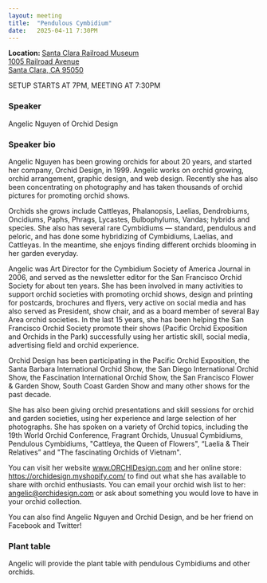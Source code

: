 ```yaml
---
layout: meeting
title:  "Pendulous Cymbidium"
date:   2025-04-11 7:30PM
---
```

<b>Location: </b><a href = "https://maps.app.goo.gl/7Fe7Ghb5wu6cFojJ9">Santa Clara Railroad Museum<br/>
1005 Railroad Avenue<br/>
Santa Clara, CA 95050<br/>
</a>

SETUP STARTS AT 7PM, MEETING AT 7:30PM

### Speaker <br/>
Angelic Nguyen of Orchid Design

### Speaker bio
Angelic Nguyen has been growing orchids for about 20 years, and started her company,  Orchid Design, in 1999. Angelic works on orchid growing, orchid arrangement, graphic design, and web design. Recently she has also been concentrating on photography and has taken thousands of orchid pictures for promoting orchid shows. 

Orchids she grows include Cattleyas, Phalanopsis, Laelias, Dendrobiums, Oncidiums, Paphs, Phrags, Lycastes, Bulbophylums, Vandas; hybrids and species.  She also has several rare Cymbidiums — standard, pendulous and peloric, and has done some hybridizing of Cymbidiums, Laelias, and Cattleyas. In the meantime, she enjoys finding different orchids blooming in her garden everyday. 

Angelic was Art Director for the Cymbidium Society of America Journal in 2006, and served as the newsletter editor for the San Francisco Orchid Society for about ten years. She has been involved in many activities to support orchid societies with promoting orchid shows, design and printing for postcards, brochures and flyers, very active on social media and has also served as President, show chair, and as a board member of several Bay Area orchid societies. In the last 15 years, she has been helping the San Francisco Orchid Society promote their shows (Pacific Orchid Exposition and Orchids in the Park) successfully using her artistic skill, social media, advertising field and orchid experience. 

Orchid Design has been participating in the Pacific Orchid Exposition, the Santa Barbara International Orchid Show, the San Diego International Orchid Show, the Fascination International Orchid Show, the San Francisco Flower & Garden Show, South Coast Garden Show and many other shows for the past decade.

She has also been giving orchid presentations and skill sessions for orchid and garden societies, using her experience and large selection of her photographs. She has spoken on a variety of Orchid topics, including the 19th World Orchid Conference, Fragrant Orchids, Unusual Cymbidiums, Pendulous Cymbidiums, "Cattleya, the Queen of Flowers", “Laelia &  Their Relatives” and "The fascinating Orchids of Vietnam".

You can visit her website  www.ORCHIDesign.com and her online store: https://orchidesign.myshopify.com/ to find out what she has available to share with orchid enthusiasts. You can email your orchid wish list to her: angelic@orchidesign.com or ask about something you would love to have in your orchid collection.

You can also find Angelic Nguyen and Orchid Design, and be her friend on Facebook and Twitter!


### Plant table
Angelic will provide the plant table with pendulous Cymbidiums and other orchids.
